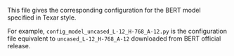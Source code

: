 This file gives the corresponding configuration for the BERT model specified in Texar style.

For example, `config_model_uncased_L-12_H-768_A-12.py` is the configuration file equivalent to `uncased_L-12_H-768_A-12` downloaded from BERT official release.
